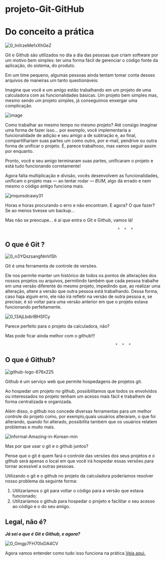 # projeto-Git-GitHub
 # Do conceito a prática

 
![0_IniIrzeMefxXhGeZ](https://user-images.githubusercontent.com/85299449/133669217-b4bc5110-becc-43ca-9c14-b5241bc989ae.png)



Git e Github são utilizados no dia a dia das pessoas que criam software por um motivo bem simples: ter uma forma fácil de gerenciar o código fonte da aplicação, do sistema, do produto.

Em um time pequeno, algumas pessoas ainda tentam tomar conta desses arquivos de maneiras um tanto questionáveis:

Imagine que você e um amigo estão trabalhando em um projeto de uma calculadora com as funcionalidades básicas. Um projeto bem simples mas, mesmo sendo um projeto simples, já conseguimos enxergar uma complicação.


![image](https://user-images.githubusercontent.com/85299449/133672794-735889ba-65bd-41a3-be82-7362c539d8c5.png)

Como trabalhar ao mesmo tempo no mesmo projeto? Até consigo imaginar uma forma de fazer isso… por exemplo, você implementaria a funcionalidade de adição e seu amigo a de subtração e, ao final, compartilhariam suas partes um como outro, por e-mail, pendrive ou outra forma de unificar o projeto. É, parece trabalhoso, mas vamos seguir assim por enquanto.

Pronto, você e seu amigo terminaram suas partes, unificaram o projeto e está tudo funcionando corretamente!

Agora falta multiplicação e divisão, vocês desenvolvem as funcionalidades, unificam o projeto mas — ao tentar rodar — *BUM*, algo dá errado e nem mesmo o código antigo funciona mais.

![jmqunsdcawy31](https://user-images.githubusercontent.com/85299449/133673502-d2c9ac72-0964-45d4-98fd-1c68e6c5a810.png)

Horas e horas procurando o erro e não encontram. E agora? O que fazer? Se ao menos tivesse um backup…


Mas não se preocupe… é aí que entra o Git e Github, vamos lá!

                                                       *  *  *
                                                                              
## **O que é Git ?**


![0_n3YQszsangNmVlSh](https://user-images.githubusercontent.com/85299449/133673906-976e06cb-f870-4dfe-a6ad-37dde67f7f4c.png)

Git é uma ferramenta de controle de versões.

Ele nos permite manter um histórico de todos os pontos de alterações dos nossos projetos ou arquivos, permitindo também que cada pessoa trabalhe em uma versão diferente do mesmo projeto, impedindo que, ao realizar uma alteração, altere a versão que outra pessoa está trabalhando. Dessa forma, caso haja algum erro, ele não irá refletir na versão de outra pessoa e, se precisar, é só voltar para uma versão anterior em que o projeto estava funcionando perfeitamente.

![0_13AjLbdirIBHSfCy](https://user-images.githubusercontent.com/85299449/133674400-b6f44ccd-510a-4007-ae6e-5b3bfdf7e7a2.png)

Parece perfeito para o projeto da calculadora, não?


Mas pode ficar ainda melhor com o github!!!

                                                      *  *  *

## **O que é Github?**


![github-logo-676x225](https://user-images.githubusercontent.com/85299449/133674860-862a3834-fd50-44aa-a181-d2cf500f4161.png)

Github é um serviço web que permite hospedagens de projetos git.


Ao hospedar um projeto no github, possibilitamos que todos os envolvidos ou interessados no projeto tenham um acesso mais fácil e trabalhem de forma centralizada e organizada.


Além disso, o github nos concede diversas ferramentas para um melhor controle do projeto como, por exemplo,quais usuários alteraram, o que foi alterando, quando foi alterado, possibilita também que os usuários relatem problemas e muito mais.


![Informal-Amazing-in-Korean-min](https://user-images.githubusercontent.com/85299449/133676283-acfcf4c7-9ee4-41e3-96a3-25d612ceb1a6.jpg)

Mas por que usar o git e o github juntos?

Pense que o git é quem fará o controle das versões dos seus projetos e o github será apenas o local em que você irá hospedar essas versões para tornar acessível a outras pessoas.

Utilizando o git e o github no projeto da calculadora poderíamos resolver nosso problema da seguinte forma:

1. Utilizaríamos o git para voltar o código para a versão que estava funcionado;
2. Utilizaríamos o github para hospedar o projeto e facilitar o seu acesso ao código e o do seu amigo.


## Legal, não é?

***Já sei o que é Git e Github, e agora?***


![0_Omgp7FH70lxDA4CV](https://user-images.githubusercontent.com/85299449/133676518-fae0b404-2b3c-453e-b8ce-a8ce080b4e6a.png)

Agora vamos entender como tudo isso funciona na prática.[Veja aqui.](https://www.youtube.com/playlist?list=PLHz_AreHm4dm7ZULPAmadvNhH6vk9oNZA)
